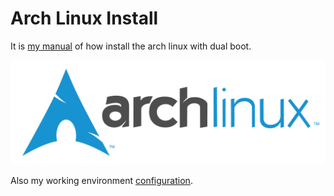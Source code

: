 # Arch Linux Install

It is [my manual](./setup.md) of how install the arch linux with dual boot.

<img src="./assets/arch.jpg" alt="arch linux logo" />

Also my working environment [configuration](./configuration.md).